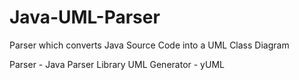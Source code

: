 # Java-UML-Parser
Parser which converts Java Source Code into a UML Class Diagram

Parser - Java Parser Library
UML Generator - yUML
